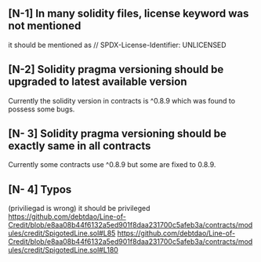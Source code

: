 ## [N-1]  In many solidity files, license keyword was not mentioned 

 it should be mentioned as 
// SPDX-License-Identifier: UNLICENSED

## [N-2] Solidity pragma versioning should be upgraded to latest available version

Currently the solidity version in contracts is ^0.8.9  which was found to possess some bugs.

## [N- 3] Solidity pragma versioning should be exactly same in all contracts
  
 Currently some contracts use ^0.8.9 but some are fixed to 0.8.9.

## [N- 4] Typos

(priviliegad is wrong)  it should be privileged 
https://github.com/debtdao/Line-of-Credit/blob/e8aa08b44f6132a5ed901f8daa231700c5afeb3a/contracts/modules/credit/SpigotedLine.sol#L85
https://github.com/debtdao/Line-of-Credit/blob/e8aa08b44f6132a5ed901f8daa231700c5afeb3a/contracts/modules/credit/SpigotedLine.sol#L180